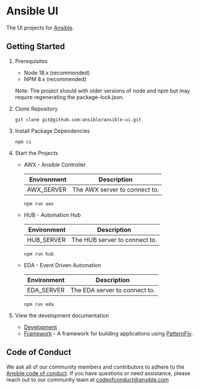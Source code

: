 # Ansible UI

The UI projects for [Ansible](https://www.ansible.com).

## Getting Started

1. Prerequisites

   - Node 18.x (recommended)
   - NPM 8.x (recommended)

   Note: The project should with older versions of node and npm but may require regenerating the package-lock.json.

2. Clone Repository

   ```
   git clone git@github.com:ansible/ansible-ui.git
   ```

3. Install Package Dependencies

   ```
   npm ci
   ```

4. Start the Projects

   - AWX - Ansible Controller

      | Environment | Description                   |
      | ----------: | ----------------------------- |
      | AWX_SERVER  | The AWX server to connect to. |

      ```
      npm run awx
      ```

   - HUB - Automation Hub

      | Environment | Description                   |
      | ----------: | ----------------------------- |
      | HUB_SERVER  | The HUB server to connect to. |

      ```
      npm run hub
      ```

   - EDA - Event Driven Automation

      | Environment | Description                   |
      | ----------: | ----------------------------- |
      | EDA_SERVER  | The EDA server to connect to. |

      ```
      npm run eda
      ```

5. View the development documentation

   - [Development](./docs/DEVELOPMENT.md)
   - [Framework](./framework/README.md) - A framework for building applications using [PatternFly](https://www.patternfly.org).

## Code of Conduct

We ask all of our community members and contributors to adhere to the [Ansible code of conduct](http://docs.ansible.com/ansible/latest/community/code_of_conduct.html). If you have questions or need assistance, please reach out to our community team at [codeofconduct@ansible.com](mailto:codeofconduct@ansible.com)
